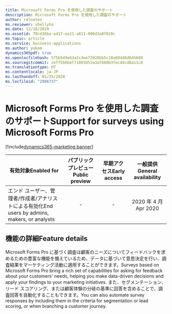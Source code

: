 ```yaml
---
title: Microsoft Forms Pro を使用した調査のサポート
description: Microsoft Forms Pro を使用した調査のサポート
author: relnotes
ms.reviewer: shellyha
ms.date: 12/18/2019
ms.assetid: 70cd36ba-ad17-ea11-a811-000d3a8f010c
ms.topic: article
ms.service: business-applications
ms.author: yukom
dynamics365pdf: true
ms.openlocfilehash: 575b549e63a2c3ee72920bb5c18a694d8d645689
ms.sourcegitcommit: ceff5b6bef71093d51a3afb60b3fecd4cd8a11c8
ms.translationtype: HT
ms.contentlocale: ja-JP
ms.lasthandoff: 01/25/2020
ms.locfileid: "2986737"
---
```

# <a name="support-for-surveys-using-microsoft-forms-pro"></a><span data-ttu-id="b9f73-103">Microsoft Forms Pro を使用した調査のサポート</span><span class="sxs-lookup"><span data-stu-id="b9f73-103">Support for surveys using Microsoft Forms Pro</span></span>
[!include[dynamics365-marketing banner](../includes/dynamics365-marketing.md)]

| <span data-ttu-id="b9f73-104">有効対象</span><span class="sxs-lookup"><span data-stu-id="b9f73-104">Enabled for</span></span>    |  <span data-ttu-id="b9f73-105">パブリック プレビュー</span><span class="sxs-lookup"><span data-stu-id="b9f73-105">Public preview</span></span> | <span data-ttu-id="b9f73-106">早期アクセス</span><span class="sxs-lookup"><span data-stu-id="b9f73-106">Early access</span></span> | <span data-ttu-id="b9f73-107">一般提供</span><span class="sxs-lookup"><span data-stu-id="b9f73-107">General availability</span></span> | 
| ---------- | :----------: |:----------: |:----------: |
|<span data-ttu-id="b9f73-108">エンド ユーザー、管理者/作成者/アナリストによる有効化</span><span class="sxs-lookup"><span data-stu-id="b9f73-108">End users by admins, makers, or analysts</span></span>|-|-| <span data-ttu-id="b9f73-109">2020 年 4 月</span><span class="sxs-lookup"><span data-stu-id="b9f73-109">Apr 2020</span></span>|






## <a name="feature-details"></a><span data-ttu-id="b9f73-110">機能の詳細</span><span class="sxs-lookup"><span data-stu-id="b9f73-110">Feature details</span></span>
<!--feature detail start -->
<span data-ttu-id="b9f73-111">Microsoft Forms Pro に基づく調査は顧客のニーズについてフィードバックを求めるための豊富な機能を備えているため、データに基づいて意思決定を行い、調査結果をマーケティング活動に適用することができます。</span><span class="sxs-lookup"><span data-stu-id="b9f73-111">Surveys based on Microsoft Forms Pro bring a rich set of capabilities for asking for feedback about your customers' needs, helping you make data-driven decisions and apply your findings to your marketing initiatives.</span></span> <span data-ttu-id="b9f73-112">また、セグメンテーション、リード スコアリング、または顧客体験の分岐の基準に回答を含めることで、調査回答を自動化することもできます。</span><span class="sxs-lookup"><span data-stu-id="b9f73-112">You can also automate survey responses by including them in the criteria for segmentation or lead scoring, or when branching a customer journey.</span></span>
<!--feature detail end -->









